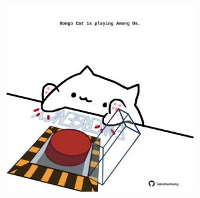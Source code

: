 <!-- built at 04/08/2024, 20:00:43 UTC -->
<p align="center">
  <img width="500" height="500" src="./ReadmeImage.svg">
</p>

